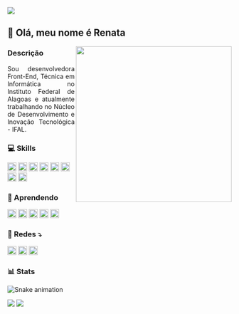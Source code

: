 ![](https://komarev.com/ghpvc/?username=renatabfs&color=brightgreen&label=Views&style=plastic)
## 🌳 Olá, meu nome é Renata
<img height=350 align="right" src="https://github.com/renatabfs/renatabfs/assets/90646434/90173bdb-2a4d-4e3b-8737-04f51b320bb9" />

### Descrição

<section>
<p align="justify">
  Sou desenvolvedora Front-End, Técnica em Informática no Instituto Federal de Alagoas e atualmente trabalhando no Núcleo de Desenvolvimento e Inovação Tecnológica - IFAL.
</p>

### 💻 Skills 
<img height="20px" src="https://img.shields.io/badge/JavaScript-F7DF1E?style=for-the-badge&logo=javascript&logoColor=black"/> <img height="20px" src="https://img.shields.io/badge/CSS-239120?&style=for-the-badge&logo=css3&logoColor=white"/> <img height="20px" src="https://img.shields.io/badge/HTML5-E34F26?style=for-the-badge&logo=html5&logoColor=white"/> <img height="20px" src="https://img.shields.io/badge/React_Native-20232A?style=for-the-badge&logo=react&logoColor=61DAFB"/> <img height="20px" src="https://img.shields.io/badge/Dart-0175C2?style=for-the-badge&logo=dart&logoColor=white"/> <img height="20px" src="https://img.shields.io/badge/Flutter-02569B?style=for-the-badge&logo=flutter&logoColor=white"/> <img height="20px" src="https://img.shields.io/badge/Figma-F24E1E?style=for-the-badge&logo=figma&logoColor=white"/> <img height="20px" src="https://img.shields.io/badge/Tailwind_CSS-38B2AC?style=for-the-badge&logo=tailwind-css&logoColor=white"/>
  
### 📗 Aprendendo 
<img height="20px" src="https://img.shields.io/badge/GIT-E44C30?style=for-the-badge&logo=git&logoColor=white"/> <img height="20px" src="https://img.shields.io/badge/Java-ED8B00?style=for-the-badge&logo=openjdk&logoColor=green"/> <img height="20px" src="https://img.shields.io/badge/Node.js-43853D?style=for-the-badge&logo=node.js&logoColor=white"/> <img height="20px" src="https://img.shields.io/badge/Express.js-404D59?style=for-the-badge"/> 
<img height="20px" src="ttps://img.shields.io/badge/TypeScript-007ACC?style=for-the-badge&logo=typescript&logoColor=white"/>

### 💌 Redes ⤵️
<p align="left">
  <a href="malito:renata_bfs@hotmail.com" alt="Gmail">
  <img src="https://img.shields.io/badge/Gmail-D14836?style=for-the-badge&logo=gmail&logoColor=white&link=renata_bfs@hotmail.com" height="20px" /></a>

  <a href="https://www.linkedin.com/in/renata-beatriz-bbba4623b/" alt="Linkedin">
  <img src="https://img.shields.io/badge/LinkedIn-0077B5?style=for-the-badge&logo=linkedin&logoColor=white&link=https://www.linkedin.com/in/renata-beatriz-bbba4623b/" height ="20px"/></a>

  <a href="https://www.instagram.com/renatabfs_" alt="Instagram">
  <img src="https://img.shields.io/badge/Instagram-E4405F?style=for-the-badge&logo=instagram&logoColor=white&link=www.instagram.com/renatabfs_" height="20px"/></a>
</p>  

### 📊 Stats

![Snake animation](https://github.com/renatabfs/renatabfs/blob/output/github-contribution-grid-snake.svg)
  
<img src="https://github-readme-stats.vercel.app/api?username=renatabfs&show_icons=true&theme=chartreuse-dark&layout=compact"/>
<img src="https://github-readme-stats.vercel.app/api/top-langs/?username=renatabfs&theme=chartreuse-dark&layout=compact" />

